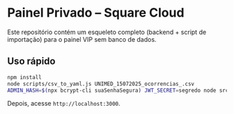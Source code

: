# Painel Privado – Square Cloud

Este repositório contém um esqueleto completo (backend + script de importação) para o painel VIP sem banco de dados.

## Uso rápido

```bash
npm install
node scripts/csv_to_yaml.js UNIMED_15072025_ocorrencias_.csv
ADMIN_HASH=$(npx bcrypt-cli suaSenhaSegura) JWT_SECRET=segredo node src/server/index.js
```

Depois, acesse `http://localhost:3000`.
